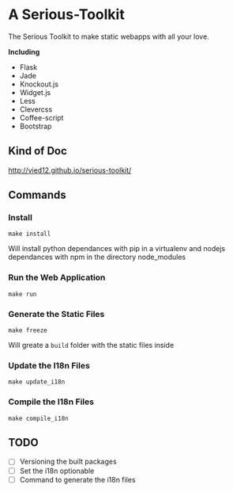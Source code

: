 A Serious-Toolkit
===================

The Serious Toolkit to make static webapps with all your love.

**Including**

- Flask
- Jade
- Knockout.js
- Widget.js
- Less
- Clevercss
- Coffee-script
- Bootstrap

## Kind of Doc

http://vied12.github.io/serious-toolkit/

## Commands

### Install

	make install

Will install python dependances with pip in a virtualenv and nodejs dependances with npm in the directory node_modules

### Run the Web Application

	make run

### Generate the Static Files

	make freeze

Will greate a `build` folder with the static files inside

### Update the I18n Files

	make update_i18n

### Compile the I18n Files

	make compile_i18n


## TODO

- [ ] Versioning the built packages
- [ ] Set the i18n optionable
- [ ] Command to generate the i18n files
